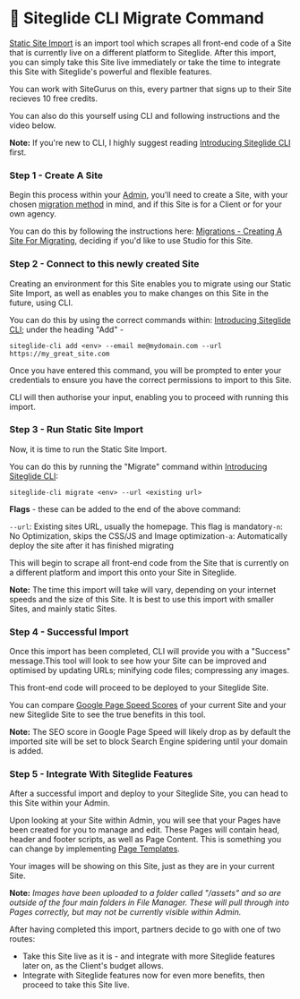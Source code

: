 # 🔼 Siteglide CLI Migrate Command

[Static Site Import](https://www.siteglide.com/site-import) is an import tool which scrapes all front-end code of a Site that is currently live on a different platform to Siteglide. After this import, you can simply take this Site live immediately or take the time to integrate this Site with Siteglide's powerful and flexible features.

You can work with SiteGurus on this, every partner that signs up to their Site recieves 10 free credits.

You can also do this yourself using CLI and following instructions and the video below.

**Note:** If you're new to CLI, I highly suggest reading [Introducing Siteglide CLI](../../cli/introduction.md) first.

### Step 1 - Create A Site

Begin this process within your [Admin](https://admin.siteglide.com/#/portal), you'll need to create a Site, with your chosen [migration method](https://help.siteglide.com/article/232-migration-method-checklist) in mind, and if this Site is for a Client or for your own agency.

You can do this by following the instructions here: [Migrations - Creating A Site For Migrating](https://help.siteglide.com/article/244-migrations-creating-a-site-for-migrating), deciding if you'd like to use Studio for this Site.

### Step 2 - Connect to this newly created Site

Creating an environment for this Site enables you to migrate using our Static Site Import, as well as enables you to make changes on this Site in the future, using CLI.

You can do this by using the correct commands within: [Introducing Siteglide CLI](https://developers.siteglide.com/introducing-siteglide-cli); under the heading "Add" -

`siteglide-cli add <env> --email me@mydomain.com --url https://my_great_site.com`

Once you have entered this command, you will be prompted to enter your credentials to ensure you have the correct permissions to import to this Site.

CLI will then authorise your input, enabling you to proceed with running this import.

### Step 3 - Run Static Site Import

Now, it is time to run the Static Site Import.

You can do this by running the "Migrate" command within [Introducing Siteglide CLI](https://developers.siteglide.com/introducing-siteglide-cli):

`siteglide-cli migrate <env> --url <existing url>`

**Flags** - these can be added to the end of the above command:

`--url`: Existing sites URL, usually the homepage. This flag is mandatory`-n`: No Optimization, skips the CSS/JS and Image optimization`-a`: Automatically deploy the site after it has finished migrating

This will begin to scrape all front-end code from the Site that is currently on a different platform and import this onto your Site in Siteglide.

**Note:** The time this import will take will vary, depending on your internet speeds and the size of this Site. It is best to use this import with smaller Sites, and mainly static Sites.

### Step 4 - Successful Import

Once this import has been completed, CLI will provide you with a "Success" message.This tool will look to see how your Site can be improved and optimised by updating URLs; minifying code files; compressing any images.

This front-end code will proceed to be deployed to your Siteglide Site.

You can compare [Google Page Speed Scores](https://developers.google.com/speed/pagespeed/insights/) of your current Site and your new Siteglide Site to see the true benefits in this tool.

**Note:** The SEO score in Google Page Speed will likely drop as by default the imported site will be set to block Search Engine spidering until your domain is added.

### Step 5 - Integrate With Siteglide Features

After a successful import and deploy to your Siteglide Site, you can head to this Site within your Admin.

Upon looking at your Site within Admin, you will see that your Pages have been created for you to manage and edit. These Pages will contain head, header and footer scripts, as well as Page Content. This is something you can change by implementing [Page Templates](../../pages-and-page-templates/page-templates.md).

Your images will be showing on this Site, just as they are in your current Site.

**Note:** _Images have been uploaded to a folder called "/assets" and so are outside of the four main folders in File Manager. These will pull through into Pages correctly, but may not be currently visible within Admin._

After having completed this import, partners decide to go with one of two routes:

* Take this Site live as it is - and integrate with more Siteglide features later on, as the Client's budget allows.
* Integrate with Siteglide features now for even more benefits, then proceed to take this Site live.
